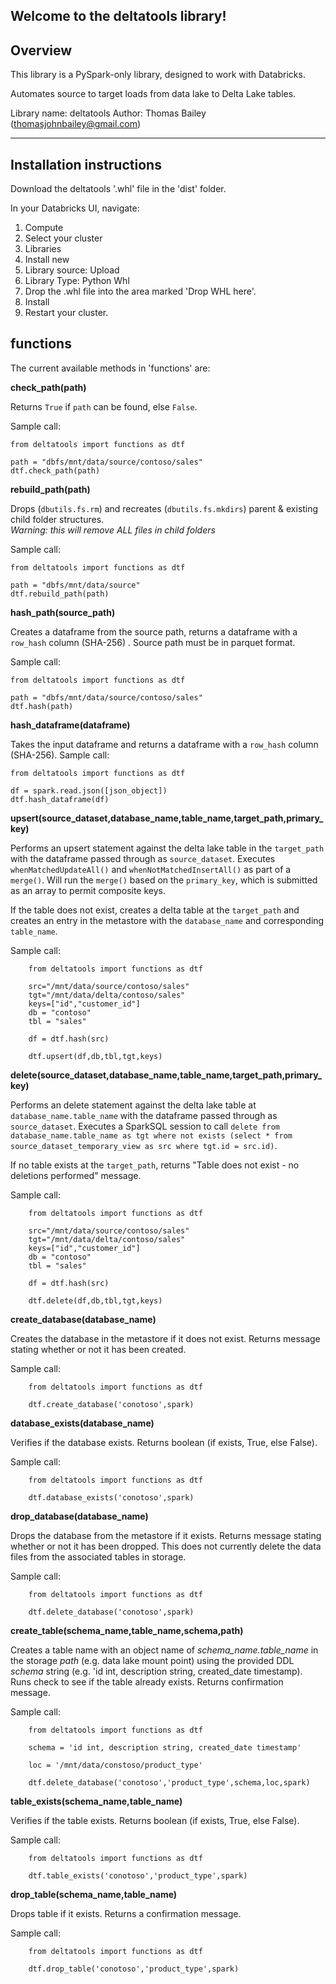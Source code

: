 Welcome to the deltatools library!
--------------
Overview
--------------

This library is a PySpark-only library, designed to work with Databricks. 

Automates source to target loads from data lake to Delta Lake tables.

Library name: deltatools
Author: Thomas Bailey (thomasjohnbailey@gmail.com)

-------------------------------
Installation instructions
-------------------------------


Download the deltatools '.whl' file in the 'dist' folder.  

In your Databricks UI, navigate:

1. Compute
2. Select your cluster
3. Libraries
4. Install new
5. Library source: Upload
6. Library Type: Python Whl
7. Drop the .whl file into the area marked 'Drop WHL here'.
8. Install
9. Restart your cluster.


functions
---

The current available methods in 'functions' are:

**check_path(path)**

Returns `True` if `path` can be found, else `False`.

Sample call:

    from deltatools import functions as dtf

    path = "dbfs/mnt/data/source/contoso/sales"
    dtf.check_path(path)

**rebuild_path(path)**

Drops (`dbutils.fs.rm`) and recreates (`dbutils.fs.mkdirs`) parent & existing child folder structures.  
*Warning: this will remove ALL files in child folders*

Sample call:

    from deltatools import functions as dtf

    path = "dbfs/mnt/data/source"
    dtf.rebuild_path(path)

**hash_path(source_path)**

Creates a dataframe from the source path, returns a dataframe with a `row_hash` column (SHA-256)  .
Source path must be in parquet format.

Sample call:

    from deltatools import functions as dtf

    path = "dbfs/mnt/data/source/contoso/sales"
    dtf.hash(path)

**hash_dataframe(dataframe)**

Takes the input dataframe and returns a dataframe with a `row_hash` column (SHA-256).
Sample call:

    from deltatools import functions as dtf

    df = spark.read.json([json_object])
    dtf.hash_dataframe(df)



**upsert(source_dataset,database_name,table_name,target_path,primary_key)**

Performs an upsert statement against the delta lake table in the `target_path` with the dataframe passed through as `source_dataset`. Executes `whenMatchedUpdateAll()` and `whenNotMatchedInsertAll()` as part of a `merge()`.  Will run the `merge()` based on the `primary_key`, which is submitted as an array to permit composite keys.

If the table does not exist, creates a delta table at the `target_path` and creates an entry in the metastore with the `database_name` and corresponding `table_name`.

Sample call:

        from deltatools import functions as dtf

        src="/mnt/data/source/contoso/sales"
        tgt="/mnt/data/delta/contoso/sales"
        keys=["id","customer_id"]
        db = "contoso"
        tbl = "sales"

        df = dtf.hash(src)

        dtf.upsert(df,db,tbl,tgt,keys)

**delete(source_dataset,database_name,table_name,target_path,primary_key)**

Performs an delete statement against the delta lake table at `database_name.table_name` with the dataframe passed through as `source_dataset`.  Executes a SparkSQL session to call `delete from database_name.table_name as tgt where not exists (select * from source_dataset_temporary_view as src where tgt.id = src.id)`.

If no table exists at the `target_path`, returns "Table does not exist - no deletions performed" message.

Sample call:

        from deltatools import functions as dtf

        src="/mnt/data/source/contoso/sales"
        tgt="/mnt/data/delta/contoso/sales"
        keys=["id","customer_id"]
        db = "contoso"
        tbl = "sales"

        df = dtf.hash(src)

        dtf.delete(df,db,tbl,tgt,keys)

**create_database(database_name)**

Creates the database in the metastore if it does not exist.  Returns message stating whether or not it has been created.

Sample call:

        from deltatools import functions as dtf

        dtf.create_database('conotoso',spark)

**database_exists(database_name)**

Verifies if the database exists.  Returns boolean (if exists, True, else False).

Sample call:

        from deltatools import functions as dtf

        dtf.database_exists('conotoso',spark)


**drop_database(database_name)**

Drops the database from the metastore if it exists.  Returns message stating whether or not it has been dropped.  This does not currently delete the data files from the associated tables in storage.

Sample call:

        from deltatools import functions as dtf

        dtf.delete_database('conotoso',spark)

**create_table(schema_name,table_name,schema,path)**

Creates  a table name with an object name of *schema_name.table_name* in the storage *path* (e.g. data lake mount point) using the provided DDL *schema*  string (e.g. 'id int, description string, created_date timestamp). Runs check to see if the table already exists.  Returns confirmation message.

Sample call:

        from deltatools import functions as dtf

        schema = 'id int, description string, created_date timestamp'

        loc = '/mnt/data/constoso/product_type'

        dtf.delete_database('conotoso','product_type',schema,loc,spark)

**table_exists(schema_name,table_name)**

Verifies if the table exists.  Returns boolean (if exists, True, else False).

Sample call:

        from deltatools import functions as dtf

        dtf.table_exists('conotoso','product_type',spark)


**drop_table(schema_name,table_name)**

Drops table if it exists.  Returns a confirmation message.

Sample call:

        from deltatools import functions as dtf

        dtf.drop_table('conotoso','product_type',spark)
